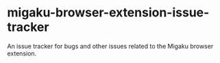 # migaku-browser-extension-issue-tracker
An issue tracker for bugs and other issues related to the Migaku browser extension.
